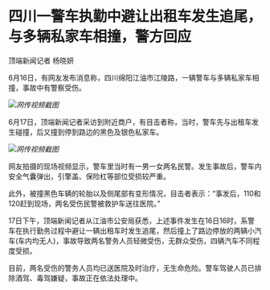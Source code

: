 

# 四川一警车执勤中避让出租车发生追尾，与多辆私家车相撞，警方回应

顶端新闻记者 杨晓妍

6月16日，有网友发布消息称，四川绵阳江油市江陵路，一辆警车与多辆私家车相撞，事故中有警察受伤。

![](https://inews.gtimg.com/om_bt/O-1BI-VUFnd_kuTHDV8_RpPplDMR4QxprMmez2GfiNuy0AA/1000)_网传视频截图_

6月17日，顶端新闻记者采访到附近商户，有目击者称，当时，警车先与出租车发生碰撞，后又撞到停到路边的黑色及银色私家车。

![](https://inews.gtimg.com/om_bt/OrSk41ptdMRtG5QyTj4qCS8VUIKxuViuD3qIjDWvz9l5kAA/1000)_网传视频截图_

网友拍摄的现场视频显示，警车里当时有一男一女两名民警。发生事故后，警车内安全气囊弹出，引擎盖、保险杠等部位受损较严重。

此外，被撞黑色车辆的轮胎以及侧尾部有变形情况，目击者表示：“事发后，110和120赶到现场，两名受伤民警被救护车送往医院。”

17日下午，顶端新闻记者从江油市公安局获悉，上述事件发生在16日16时，系警车在执行勤务过程中避让一辆出租车时发生追尾，然后撞上了路边停放的两辆小汽车(车内均无人)，事故导致两名警务人员轻微受伤，无群众受伤，四辆汽车不同程度受损。

目前，两名受伤的警务人员均已送医院及时治疗，无生命危险。警车驾驶人员已排除酒驾、毒驾嫌疑，事故正在依法处理中。

